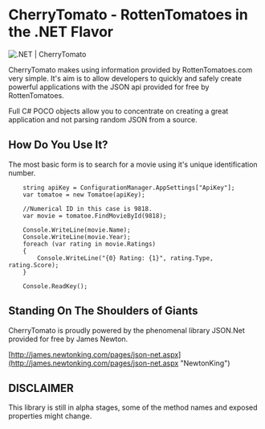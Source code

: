 CherryTomato - RottenTomatoes in the .NET Flavor
=================================================================================================

![.NET | CherryTomato](http://i.imgur.com/n1wKY.png ".NET | CherryTomato")


CherryTomato makes using information provided by RottenTomatoes.com very simple. It's aim is to allow developers to quickly and safely create powerful applications with the JSON api provided for free by RottenTomatoes.

Full C# POCO objects allow you to concentrate on creating a great application and not parsing random JSON from a source.

How Do You Use It?
------------------
The most basic form is to search for a movie using it's unique identification number.

        string apiKey = ConfigurationManager.AppSettings["ApiKey"];
        var tomatoe = new Tomatoe(apiKey);
 
        //Numerical ID in this case is 9818.
        var movie = tomatoe.FindMovieById(9818);
    
        Console.WriteLine(movie.Name);
        Console.WriteLine(movie.Year);
        foreach (var rating in movie.Ratings)
        {
            Console.WriteLine("{0} Rating: {1}", rating.Type, rating.Score);
        }

        Console.ReadKey();

Standing On The Shoulders of Giants
------------------
CherryTomato is proudly powered by the phenomenal library JSON.Net provided for free by James Newton.

[http://james.newtonking.com/pages/json-net.aspx](http://james.newtonking.com/pages/json-net.aspx "NewtonKing")

DISCLAIMER
------------------
This library is still in alpha stages, some of the method names and exposed properties might change.